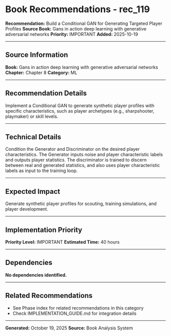 # Book Recommendations - rec_119

**Recommendation:** Build a Conditional GAN for Generating Targeted Player Profiles
**Source Book:** Gans in action deep learning with generative adversarial networks
**Priority:** IMPORTANT
**Added:** 2025-10-19

---

## Source Information

**Book:** Gans in action deep learning with generative adversarial networks
**Chapter:** Chapter 8
**Category:** ML

---

## Recommendation Details

Implement a Conditional GAN to generate synthetic player profiles with specific characteristics, such as player archetypes (e.g., sharpshooter, playmaker) or skill levels.

---

## Technical Details

Condition the Generator and Discriminator on the desired player characteristics. The Generator inputs noise and player characteristic labels and outputs player statistics. The discriminator is trained to discern between real and generated statistics, and also uses player characteristic labels as input to the training loop.

---

## Expected Impact

Generate synthetic player profiles for scouting, training simulations, and player development.

---

## Implementation Priority

**Priority Level:** IMPORTANT
**Estimated Time:** 40 hours

---

## Dependencies

**No dependencies identified.**

---

## Related Recommendations

- See Phase index for related recommendations in this category
- Check IMPLEMENTATION_GUIDE.md for integration details

---

**Generated:** October 19, 2025
**Source:** Book Analysis System
